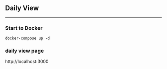 ## Daily View

<hr />

### Start to Docker

```
docker-compose up -d
```

### daily view page

http://localhost:3000
